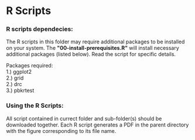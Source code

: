 # R Scripts

### R scripts dependecies:
The R scripts in this folder may require additional packages to be installed on your system. 
The **"00-install-prerequisites.R"** will install necessary additional packages (listed below). Read the script for specific details.

Packages required: <br />
1.) ggplot2 <br />
2.) grid <br />
2.) drc <br />
3.) pbkrtest <br />

### Using the R Scripts:
All script contained in currect folder and sub-folder(s) should be downloaded together. 
Each R script generates a PDF in the parent directory with the figure corresponding to its file name. 
